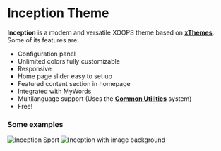 Inception Theme
=========

__Inception__ is a modern and versatile XOOPS theme based on __[xThemes](https://github.com/bitcero/xthemes)__. Some of its features are:

* Configuration panel
* Unlimited colors fully customizable
* Responsive
* Home page slider easy to set up
* Featured content section in homepage
* Integrated with MyWords
* Multilanguage support (Uses the __[Common Utilities](https://github.com/bitcero/rmcommon)__ system)
* Free!

### Some examples

![Inception Sport](http://redmexico.com.mx/images/inception-01.jpg) ![Inception with image background](http://redmexico.com.mx/images/inception-02.jpg)
